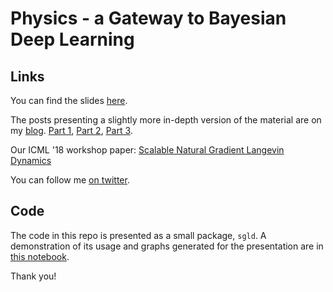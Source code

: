 # Physics - a Gateway to Bayesian Deep Learning

## Links

You can find the slides
[here](https://docs.google.com/presentation/d/1jDXcH7jcnr1SoWMaH6qZqgZJxvvoqvifs6xk65KEzN0/edit?usp=sharing).

The posts presenting a slightly more in-depth version of the material are on my
[blog](https://henripal.github.io). [Part
1](https://henripal.github.io/blog/stochasticdynamics), [Part
2](https://henripal.github.io/blog/nealbayesian), [Part
3](http://henripal.github.io/blog/langevin).

Our ICML '18 workshop paper: [Scalable Natural Gradient Langevin
Dynamics](https://arxiv.org/abs/1806.02855)

You can follow me [on twitter](https://twitter.com/henripal).

## Code

The code in this repo is presented as a small package, `sgld`. A demonstration
of its usage and graphs generated for the presentation are in [this
notebook](./nbs/mnist.ipynb).


Thank you!


